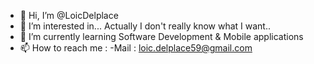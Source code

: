 - 👋 Hi, I’m @LoicDelplace
- 👀 I’m interested in... Actually I don't really know what I want..
- 🌱 I’m currently learning Software Development & Mobile applications
- 📫 How to reach me :
  -Mail : loic.delplace59@gmail.com

<!---
LoicDelplace/LoicDelplace is a ✨ special ✨ repository because its `README.md` (this file) appears on your GitHub profile.
You can click the Preview link to take a look at your changes.
--->
